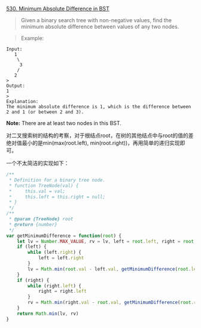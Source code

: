 [530. Minimum Absolute Difference in BST](https://leetcode.com/problems/minimum-absolute-difference-in-bst/#/description)

>Given a binary search tree with non-negative values, find the minimum absolute difference between values of any two nodes.

>Example:
>
```
Input:
   1
    \
     3
    /
   2
>   
Output:
1
>
Explanation:
The minimum absolute difference is 1, which is the difference between 2 and 1 (or between 2 and 3).
```
**Note:** There are at least two nodes in this BST.

对二叉搜索树的结构的考察，对于根结点root，在树的其他结点中与root的值的差绝对值最小的是min(max(root.left), min(root.right))，再用简单的递归实现即可。

一个不太简洁的实现如下：

```js
/**
 * Definition for a binary tree node.
 * function TreeNode(val) {
 *     this.val = val;
 *     this.left = this.right = null;
 * }
 */
/**
 * @param {TreeNode} root
 * @return {number}
 */
var getMinimumDifference = function(root) {
    let lv = Number.MAX_VALUE, rv = lv, left = root.left, right = root.right
    if (left) {
        while (left.right) {
            left = left.right
        }
        lv = Math.min(root.val - left.val, getMinimumDifference(root.left))
    }
    if (right) {
        while (right.left) {
            right = right.left
        }
        rv = Math.min(right.val - root.val, getMinimumDifference(root.right))
    }
    return Math.min(lv, rv)
}
```